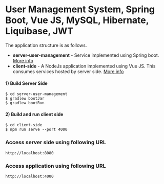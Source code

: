 # User Management System, Spring Boot, Vue JS, MySQL, Hibernate, Liquibase, JWT

The application structure is as follows.
- **server-user-management** - Service implemented using Spring boot. [More info](server-user-management/README.md)
- **client-side** - A NodeJs application implemented using Vue JS. This consumes services hosted by server side.  [More info](client-user-management/README.md)

#### 1) Build Server Side

```
$ cd server-user-management
$ gradlew bootJar
$ gradlew bootRun
```

#### 2) Build and run client side

```
$ cd client-side
$ npm run serve --port 4000
```

### Access server side using following URL

```
http://localhost:8080
```

### Access application using following URL

```
http://localhost:4000
```